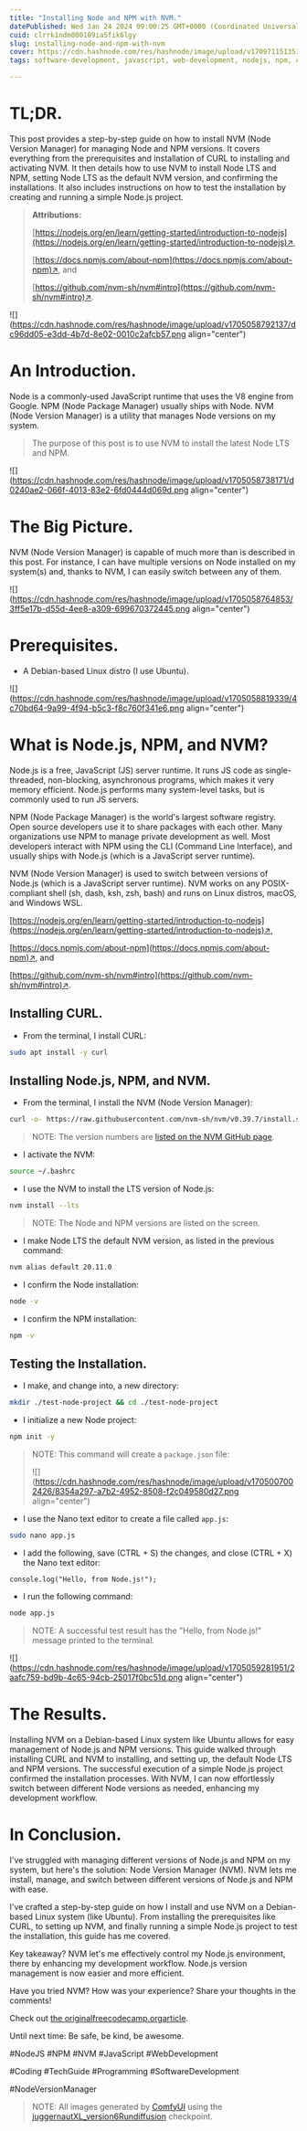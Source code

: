 ```yaml
---
title: "Installing Node and NPM with NVM."
datePublished: Wed Jan 24 2024 09:00:25 GMT+0000 (Coordinated Universal Time)
cuid: clrrk1ndm000109ia5fik6lgy
slug: installing-node-and-npm-with-nvm
cover: https://cdn.hashnode.com/res/hashnode/image/upload/v1709711513513/6e0820e9-a6c2-4ecf-aab4-a566aafb4797.png
tags: software-development, javascript, web-development, nodejs, npm, coding, node, programming-ciovqvfcb008mb253jrczo9ye, nvm, node-js, node-version-manager, tech-guide, node-package-manager

---
```


# TL;DR.

This post provides a step-by-step guide on how to install NVM (Node Version Manager) for managing Node and NPM versions. It covers everything from the prerequisites and installation of CURL to installing and activating NVM. It then details how to use NVM to install Node LTS and NPM, setting Node LTS as the default NVM version, and confirming the installations. It also includes instructions on how to test the installation by creating and running a simple Node.js project.

> **Attributions:**
> 
> [https://nodejs.org/en/learn/getting-started/introduction-to-nodejs](https://nodejs.org/en/learn/getting-started/introduction-to-nodejs)↗,
> 
> [https://docs.npmjs.com/about-npm](https://docs.npmjs.com/about-npm)↗, and
> 
> [https://github.com/nvm-sh/nvm#intro](https://github.com/nvm-sh/nvm#intro)↗.

![](https://cdn.hashnode.com/res/hashnode/image/upload/v1705058792137/dc96dd05-e3dd-4b7d-8e02-0010c2afcb57.png align="center")

# An Introduction.

Node is a commonly-used JavaScript runtime that uses the V8 engine from Google. NPM (Node Package Manager) usually ships with Node. NVM (Node Version Manager) is a utility that manages Node versions on my system.

> The purpose of this post is to use NVM to install the latest Node LTS and NPM.

![](https://cdn.hashnode.com/res/hashnode/image/upload/v1705058738171/d0240ae2-066f-4013-83e2-6fd0444d069d.png align="center")

# The Big Picture.

NVM (Node Version Manager) is capable of much more than is described in this post. For instance, I can have multiple versions on Node installed on my system(s) and, thanks to NVM, I can easily switch between any of them.

![](https://cdn.hashnode.com/res/hashnode/image/upload/v1705058764853/3ff5e17b-d55d-4ee8-a309-699670372445.png align="center")

# Prerequisites.

* A Debian-based Linux distro (I use Ubuntu).
    

![](https://cdn.hashnode.com/res/hashnode/image/upload/v1705058819339/4c70bd64-9a99-4f94-b5c3-f8c760f341e6.png align="center")

# What is Node.js, NPM, and NVM?

Node.js is a free, JavaScript (JS) server runtime. It runs JS code as single-threaded, non-blocking, asynchronous programs, which makes it very memory efficient. Node.js performs many system-level tasks, but is commonly used to run JS servers.

NPM (Node Package Manager) is the world's largest software registry. Open source developers use it to share packages with each other. Many organizations use NPM to manage private development as well. Most developers interact with NPM using the CLI (Command Line Interface), and usually ships with Node.js (which is a JavaScript server runtime).

NVM (Node Version Manager) is used to switch between versions of Node.js (which is a JavaScript server runtime). NVM works on any POSIX-compliant shell (sh, dash, ksh, zsh, bash) and runs on Linux distros, macOS, and Windows WSL.

[https://nodejs.org/en/learn/getting-started/introduction-to-nodejs](https://nodejs.org/en/learn/getting-started/introduction-to-nodejs)↗,

[https://docs.npmjs.com/about-npm](https://docs.npmjs.com/about-npm)↗, and

[https://github.com/nvm-sh/nvm#intro](https://github.com/nvm-sh/nvm#intro)↗.

## Installing CURL.

* From the terminal, I install CURL:
    

```bash
sudo apt install -y curl
```

## Installing Node.js, NPM, and NVM.

* From the terminal, I install the NVM (Node Version Manager):
    

```bash
curl -o- https://raw.githubusercontent.com/nvm-sh/nvm/v0.39.7/install.sh | bash
```

> NOTE: The version numbers are [listed on the NVM GitHub page](https://github.com/nvm-sh/nvm/tags).

* I activate the NVM:
    

```bash
source ~/.bashrc
```

* I use the NVM to install the LTS version of Node.js:
    

```bash
nvm install --lts
```

> NOTE: The Node and NPM versions are listed on the screen.

* I make Node LTS the default NVM version, as listed in the previous command:
    

```bash
nvm alias default 20.11.0
```

* I confirm the Node installation:
    

```bash
node -v
```

* I confirm the NPM installation:
    

```bash
npm -v
```

## Testing the Installation.

* I make, and change into, a new directory:
    

```bash
mkdir ./test-node-project && cd ./test-node-project
```

* I initialize a new Node project:
    

```bash
npm init -y
```

> NOTE: This command will create a `package.json` file:
> 
> ![](https://cdn.hashnode.com/res/hashnode/image/upload/v1705007002426/8354a297-a7b2-4952-8508-f2c049580d27.png align="center")

* I use the Nano text editor to create a file called `app.js`:
    

```bash
sudo nano app.js
```

* I add the following, save (CTRL + S) the changes, and close (CTRL + X) the Nano text editor:
    

```plaintext
console.log("Hello, from Node.js!");
```

* I run the following command:
    

```bash
node app.js
```

> NOTE: A successful test result has the "Hello, from Node.js!" message printed to the terminal.

![](https://cdn.hashnode.com/res/hashnode/image/upload/v1705059281951/2aafc759-bd9b-4c65-94cb-25017f0bc51d.png align="center")

# The Results.

Installing NVM on a Debian-based Linux system like Ubuntu allows for easy management of Node.js and NPM versions. This guide walked through installing CURL and NVM to installing, and setting up, the default Node LTS and NPM versions. The successful execution of a simple Node.js project confirmed the installation processes. With NVM, I can now effortlessly switch between different Node versions as needed, enhancing my development workflow.

# In Conclusion.

I've struggled with managing different versions of Node.js and NPM on my system, but here's the solution: Node Version Manager (NVM). NVM lets me install, manage, and switch between different versions of Node.js and NPM with ease.

I've crafted a step-by-step guide on how I install and use NVM on a Debian-based Linux system (like Ubuntu). From installing the prerequisites like CURL, to setting up NVM, and finally running a simple Node.js project to test the installation, this guide has me covered.

Key takeaway? NVM let's me effectively control my Node.js environment, there by enhancing my development workflow. Node.js version management is now easier and more efficient.

Have you tried NVM? How was your experience? Share your thoughts in the comments!

Check out [the original](https://www.freecodecamp.org/news/how-to-install-node-js-on-ubuntu/)[freecodecamp.org](http://freecodecamp.org)[article](https://www.freecodecamp.org/news/how-to-install-node-js-on-ubuntu/).

Until next time: Be safe, be kind, be awesome.

#NodeJS #NPM #NVM #JavaScript #WebDevelopment

#Coding #TechGuide #Programming #SoftwareDevelopment

#NodeVersionManager

> NOTE: All images generated by [ComfyUI](https://github.com/comfyanonymous/ComfyUI) using the [juggernautXL\_version6Rundiffusion](https://huggingface.co/frankjoshua/juggernautXL_version6Rundiffusion/tree/main) checkpoint.